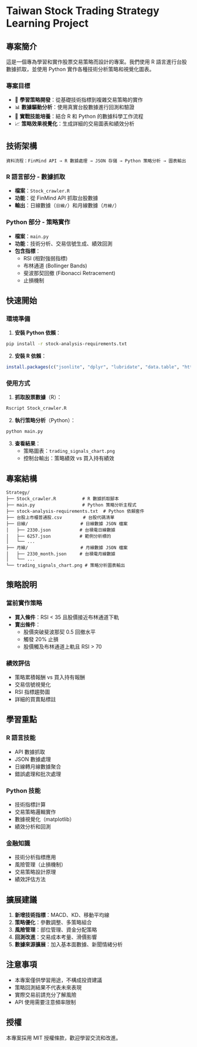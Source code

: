 # Taiwan Stock Trading Strategy Learning Project

## 專案簡介

這是一個專為學習和實作股票交易策略而設計的專案。我們使用 R 語言進行台股數據抓取，並使用 Python 實作各種技術分析策略和視覺化圖表。

### 專案目標
- 🎯 **學習策略開發**：從基礎技術指標到複雜交易策略的實作
- 📊 **數據驅動分析**：使用真實台股數據進行回測和驗證
- 🔧 **實戰技能培養**：結合 R 和 Python 的數據科學工作流程
- 📈 **策略效果視覺化**：生成詳細的交易圖表和績效分析

## 技術架構

```
資料流程：FinMind API → R 數據處理 → JSON 存儲 → Python 策略分析 → 圖表輸出
```

### R 語言部分 - 數據抓取
- **檔案**：`Stock_crawler.R`
- **功能**：從 FinMind API 抓取台股數據
- **輸出**：日線數據（`日線/`）和月線數據（`月線/`）

### Python 部分 - 策略實作
- **檔案**：`main.py`
- **功能**：技術分析、交易信號生成、績效回測
- **包含指標**：
  - RSI (相對強弱指標)
  - 布林通道 (Bollinger Bands)
  - 斐波那契回撤 (Fibonacci Retracement)
  - 止損機制

## 快速開始

### 環境準備

1. **安裝 Python 依賴**：
```bash
pip install -r stock-analysis-requirements.txt
```

2. **安裝 R 依賴**：
```r
install.packages(c("jsonlite", "dplyr", "lubridate", "data.table", "httr", "ggplot2"))
```

### 使用方式

1. **抓取股票數據**（R）：
```bash
Rscript Stock_crawler.R
```

2. **執行策略分析**（Python）：
```bash
python main.py
```

3. **查看結果**：
   - 策略圖表：`trading_signals_chart.png`
   - 控制台輸出：策略績效 vs 買入持有績效

## 專案結構

```
Strategy/
├── Stock_crawler.R          # R 數據抓取腳本
├── main.py                  # Python 策略分析主程式
├── stock-analysis-requirements.txt  # Python 依賴套件
├── 台股上市櫃普通股.csv        # 台股代碼清單
├── 日線/                    # 日線數據 JSON 檔案
│   ├── 2330.json           # 台積電日線數據
│   ├── 6257.json           # 範例分析標的
│   └── ...
├── 月線/                    # 月線數據 JSON 檔案
│   ├── 2330_month.json     # 台積電月線數據
│   └── ...
└── trading_signals_chart.png # 策略分析圖表輸出
```

## 策略說明

### 當前實作策略
- **買入條件**：RSI < 35 且股價接近布林通道下軌
- **賣出條件**：
  - 股價突破斐波那契 0.5 回撤水平
  - 觸發 20% 止損
  - 股價觸及布林通道上軌且 RSI > 70

### 績效評估
- 策略累積報酬 vs 買入持有報酬
- 交易信號視覺化
- RSI 指標趨勢圖
- 詳細的買賣點標註

## 學習重點

### R 語言技能
- API 數據抓取
- JSON 數據處理
- 日線轉月線數據聚合
- 錯誤處理和批次處理

### Python 技能
- 技術指標計算
- 交易策略邏輯實作
- 數據視覺化（matplotlib）
- 績效分析和回測

### 金融知識
- 技術分析指標應用
- 風險管理（止損機制）
- 交易策略設計原理
- 績效評估方法

## 擴展建議

1. **新增技術指標**：MACD、KD、移動平均線
2. **策略優化**：參數調整、多策略組合
3. **風險管理**：部位管理、資金分配策略
4. **回測改進**：交易成本考量、滑價影響
5. **數據來源擴展**：加入基本面數據、新聞情緒分析

## 注意事項

- 本專案僅供學習用途，不構成投資建議
- 策略回測結果不代表未來表現
- 實際交易前請充分了解風險
- API 使用需要注意頻率限制

## 授權

本專案採用 MIT 授權條款，歡迎學習交流和改進。